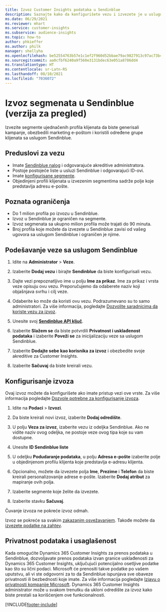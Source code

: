 ```yaml
---
title: Izvoz Customer Insights podataka u Sendinblue
description: Saznajte kako da konfigurišete vezu i izvezete je u uslugu Sendinblue.
ms.date: 06/29/2021
ms.reviewer: mhart
ms.service: customer-insights
ms.subservice: audience-insights
ms.topic: how-to
author: phkieffer
ms.author: philk
manager: shellyha
ms.openlocfilehash: be52554763b57e1c1ef2f960d52bbae79ac9827913c97ac73b429f66bbf4db37
ms.sourcegitcommit: aa0cfbf6240a9f560e3131bdec63e051a8786dd4
ms.translationtype: HT
ms.contentlocale: sr-Latn-RS
ms.lasthandoff: 08/10/2021
ms.locfileid: "7036072"
---
```

# <a name="export-segments-to-sendinblue-preview"></a>Izvoz segmenata u Sendinblue (verzija za pregled)

Izvezite segmente ujednačenih profila klijenata da biste generisali kampanje, obezbedili marketing e-poštom i koristili određene grupe klijenata sa uslugom Sendinblue.

## <a name="prerequisites-for-connection"></a>Preduslovi za vezu

-   Imate [Sendinblue nalog](https://www.sendinblue.com/) i odgovarajuće akreditive administratora.
-   Postoje postojeće liste u usluzi Sendinblue i odgovarajući ID-ovi.
-   Imate [konfigurisane segmente](segments.md).
-   Objedinjeni profili klijenata u izvezenim segmentima sadrže polje koje predstavlja adresu e-pošte.

## <a name="known-limitations"></a>Poznata ograničenja

- Do 1 milion profila po izvozu u Sendinblue.
- Izvoz u Sendinblue je ograničen na segmente.
- Izvoz segmenata sa ukupno milion profila može trajati do 90 minuta. 
- Broj profila koje možete da izvezete u Sendinblue zavisi od vašeg ugovora sa uslugom Sendinblue i ograničen je njime.

## <a name="set-up-connection-to-sendinblue"></a>Podešavanje veze sa uslugom Sendinblue

1. Idite na **Administrator** > **Veze**.

1. Izaberite **Dodaj vezu** i birajte **Sendinblue** da biste konfigurisali vezu.

1. Dajte vezi prepoznatljivo ime u polju **Ime za prikaz**. Ime za prikaz i vrsta veze opisuju ovu vezu. Preporučujemo da odaberete naziv koji objašnjava svrhu i cilj veze.

1. Odaberite ko može da koristi ovu vezu. Podrazumevano su to samo administratori. Za više informacija, pogledajte [Dozvolite saradnicima da koriste vezu za izvoz](connections.md#allow-contributors-to-use-a-connection-for-exports).

1. Unesite svoj **[Sendinblue API ključ](https://developers.sendinblue.com/docs/getting-started#:~:text=Get%20your%20API%20key&text=You%20can%20create%20one%20from,your%20settings%20This%20API%20key)**.

1. Izaberite **Slažem se** da biste potvrdili **Privatnost i usklađenost podataka** i izaberite **Poveži se** za inicijalizaciju veze sa uslugom Sendinblue.

1. Izaberite **Dodajte sebe kao korisnika za izvoz** i obezbedite svoje akreditive za Customer Insights.

1. Izaberite **Sačuvaj** da biste kreirali vezu.

## <a name="configure-an-export"></a>Konfigurisanje izvoza

Ovaj izvoz možete da konfigurišete ako imate pristup vezi ove vrste. Za više informacija pogledajte [Dozvole potrebne za konfigurisanje izvoza](export-destinations.md#set-up-a-new-export).

1. Idite na **Podaci** > **Izvozi**.

1. Da biste kreirali novi izvoz, izaberite **Dodaj odredište**.

1. U polju **Veza za izvoz**, izaberite vezu iz odeljka Sendinblue. Ako ne vidite naziv ovog odeljka, ne postoje veze ovog tipa koje su vam dostupne.

1. Unesite **ID Sendinblue liste** 

1. U odeljku **Podudaranje podataka**, u polju **Adresa e-pošte** izaberite polje u objedinjenom profilu klijenta koje predstavlja e-adresu klijenta. 

1. Opcionalno, možete da izvezete polja **Ime**, **Prezime** i **Telefon** da biste kreirali personalizovanije adrese e-pošte. Izaberite **Dodaj atribut** za mapiranje ovih polja.

1. Izaberite segmente koje želite da izvezete. 

1. Izaberite stavku **Sačuvaj**.

Čuvanje izvoza ne pokreće izvoz odmah.

Izvoz se pokreće sa svakim [zakazanim osvežavanjem](system.md#schedule-tab). Takođe možete da [izvezete podatke na zahtev](export-destinations.md#run-exports-on-demand). 


## <a name="data-privacy-and-compliance"></a>Privatnost podataka i usaglašenost

Kada omogućite Dynamics 365 Customer Insights za prenos podataka u Sendinblue, dozvoljavate prenos podataka izvan granice usklađenosti za Dynamics 365 Customer Insights, uključujući potencijalno osetljive podatke kao što su lični podaci. Microsoft će prenositi takve podatke po vašem uputstvu, ali vi ste odgovorni za to da Sendinblue ispunjava sve obaveze privatnosti ili bezbednosti koje imate. Za više informacija pogledajte [Izjavu o privatnosti kompanije Microsoft](https://go.microsoft.com/fwlink/?linkid=396732).
Dynamics 365 Customer Insights administrator može u svakom trenutku da ukloni odredište za izvoz kako biste prestali sa korišćenjem ove funkcionalnosti.


[!INCLUDE[footer-include](../includes/footer-banner.md)]
